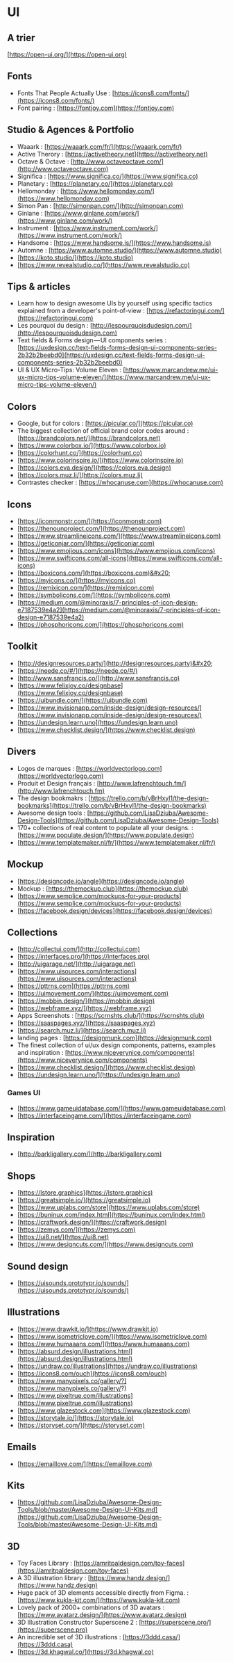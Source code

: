 # UI

## A trier

&#x20;[https://open-ui.org/](https://open-ui.org)

## Fonts

* Fonts That People Actually Use : [https://icons8.com/fonts/](https://icons8.com/fonts/)
* Font pairing : [https://fontjoy.com](https://fontjoy.com)

## Studio & Agences & Portfolio

* Waaark : [https://waaark.com/fr/](https://waaark.com/fr/)
* Active Therory : [https://activetheory.net](https://activetheory.net)
* Octave & Octave : [http://www.octaveoctave.com/](http://www.octaveoctave.com)
* Significa : [https://www.significa.co/](https://www.significa.co)
* Planetary : [https://planetary.co/](https://planetary.co)
* Hellomonday : [https://www.hellomonday.com/](https://www.hellomonday.com)
* Simon Pan : [http://simonpan.com/](http://simonpan.com)
* Ginlane : [https://www.ginlane.com/work/](https://www.ginlane.com/work/)
* Instrument : [https://www.instrument.com/work/](https://www.instrument.com/work/)
* Handsome : [https://www.handsome.is/](https://www.handsome.is)
* Automne : [https://www.automne.studio/](https://www.automne.studio)
* [https://koto.studio/](https://koto.studio)
* [https://www.revealstudio.co/](https://www.revealstudio.co)

## Tips & articles

* Learn how to design awesome UIs by yourself using specific tactics explained from a developer's point-of-view : [https://refactoringui.com/](https://refactoringui.com)
* Les pourquoi du design : [http://lespourquoisdudesign.com/](http://lespourquoisdudesign.com)
* Text fields & Forms design — UI components series : [https://uxdesign.cc/text-fields-forms-design-ui-components-series-2b32b2beebd0](https://uxdesign.cc/text-fields-forms-design-ui-components-series-2b32b2beebd0)
* UI & UX Micro-Tips: Volume Eleven : [https://www.marcandrew.me/ui-ux-micro-tips-volume-eleven/](https://www.marcandrew.me/ui-ux-micro-tips-volume-eleven/)

## Colors

* Google, but for colors : [https://picular.co/](https://picular.co)
* The biggest collection of official brand color codes around : [https://brandcolors.net/](https://brandcolors.net)
* [https://www.colorbox.io/](https://www.colorbox.io)
* [https://colorhunt.co/](https://colorhunt.co)
* [https://www.colorinspire.io/](https://www.colorinspire.io)
* [https://colors.eva.design/](https://colors.eva.design)
* [https://colors.muz.li/](https://colors.muz.li)
* Contrastes checker : [https://whocanuse.com](https://whocanuse.com)

## Icons

* [https://iconmonstr.com/](https://iconmonstr.com)
* [https://thenounproject.com/](https://thenounproject.com)
* [https://www.streamlineicons.com/](https://www.streamlineicons.com)
* [https://geticonjar.com/](https://geticonjar.com)
* [https://www.emojious.com/icons](https://www.emojious.com/icons)
* [https://www.swifticons.com/all-icons](https://www.swifticons.com/all-icons)
* [https://boxicons.com/](https://boxicons.com)&#x20;
* [https://myicons.co/](https://myicons.co)
* [https://remixicon.com/](https://remixicon.com)
* [https://symbolicons.com/](https://symbolicons.com)
* [https://medium.com/@minoraxis/7-principles-of-icon-design-e7187539e4a2](https://medium.com/@minoraxis/7-principles-of-icon-design-e7187539e4a2)
* [https://phosphoricons.com/](https://phosphoricons.com)

## Toolkit

* [http://designresources.party/](http://designresources.party)&#x20;
* [https://neede.co/#/](https://neede.co/#/)
* [http://www.sansfrancis.co/](http://www.sansfrancis.co)
* [https://www.felixjoy.co/designbase](https://www.felixjoy.co/designbase)
* [https://uibundle.com/](https://uibundle.com)
* [https://www.invisionapp.com/inside-design/design-resources/](https://www.invisionapp.com/inside-design/design-resources/)
* [https://undesign.learn.uno](https://undesign.learn.uno)
* [https://www.checklist.design/](https://www.checklist.design)

## Divers

* Logos de marques : [https://worldvectorlogo.com](https://worldvectorlogo.com)
* Produit et Design français : [http://www.lafrenchtouch.fm/](http://www.lafrenchtouch.fm)
* The design bookmakrs : [https://trello.com/b/vBrHxyl1/the-design-bookmarks](https://trello.com/b/vBrHxyl1/the-design-bookmarks)
* Awesome design tools : [https://github.com/LisaDziuba/Awesome-Design-Tools](https://github.com/LisaDziuba/Awesome-Design-Tools)
* 170+ collections of real content to populate all your designs.  : [https://www.populate.design/](https://www.populate.design)
* [https://www.templatemaker.nl/fr/](https://www.templatemaker.nl/fr/)

## Mockup

* [https://designcode.io/angle](https://designcode.io/angle)
* Mockup : [https://themockup.club](https://themockup.club)
* [https://www.semplice.com/mockups-for-your-products](https://www.semplice.com/mockups-for-your-products)
* [https://facebook.design/devices](https://facebook.design/devices)

## Collections

* [http://collectui.com/](http://collectui.com)
* [https://interfaces.pro/](https://interfaces.pro)
* [http://uigarage.net/](http://uigarage.net)
* [https://www.uisources.com/interactions](https://www.uisources.com/interactions)
* [https://pttrns.com](https://pttrns.com)
* [https://uimovement.com/](https://uimovement.com)
* [https://mobbin.design/](https://mobbin.design)
* [https://webframe.xyz/](https://webframe.xyz)
* Apps Screenshots : [https://scrnshts.club/](https://scrnshts.club)
* [https://saaspages.xyz/](https://saaspages.xyz)
* [https://search.muz.li/](https://search.muz.li)
* landing pages : [https://designmunk.com](https://designmunk.com)
* The finest collection of ui/ux design components, patterns, examples and inspiration : [https://www.niceverynice.com/components](https://www.niceverynice.com/components)
* [https://www.checklist.design/](https://www.checklist.design)
* [https://undesign.learn.uno/](https://undesign.learn.uno)

### Games UI

* [https://www.gameuidatabase.com/](https://www.gameuidatabase.com)
* [https://interfaceingame.com/](https://interfaceingame.com)

## Inspiration

* [http://barkligallery.com/](http://barkligallery.com)

## Shops

* [https://lstore.graphics](https://lstore.graphics)
* [https://greatsimple.io/](https://greatsimple.io)
* [https://www.uplabs.com/store](https://www.uplabs.com/store)
* [https://buninux.com/index.html](https://buninux.com/index.html)
* [https://craftwork.design/](https://craftwork.design)
* [https://zemys.com/](https://zemys.com)
* [https://ui8.net/](https://ui8.net)
* [https://www.designcuts.com/](https://www.designcuts.com)

## Sound design

* [https://uisounds.prototypr.io/sounds/](https://uisounds.prototypr.io/sounds/)

## Illustrations

* [https://www.drawkit.io/](https://www.drawkit.io)
* [https://www.isometriclove.com/](https://www.isometriclove.com)
* [https://www.humaaans.com/](https://www.humaaans.com)
* [https://absurd.design/illustrations.html](https://absurd.design/illustrations.html)
* [https://undraw.co/illustrations](https://undraw.co/illustrations)
* [https://icons8.com/ouch](https://icons8.com/ouch)
* [https://www.manypixels.co/gallery/?](https://www.manypixels.co/gallery/?)
* [https://www.pixeltrue.com/illustrations](https://www.pixeltrue.com/illustrations)
* [https://www.glazestock.com](https://www.glazestock.com)
* [https://storytale.io/](https://storytale.io)
* [https://storyset.com/](https://storyset.com)

## Emails

* [https://emaillove.com/](https://emaillove.com)

## Kits

* [https://github.com/LisaDziuba/Awesome-Design-Tools/blob/master/Awesome-Design-UI-Kits.md](https://github.com/LisaDziuba/Awesome-Design-Tools/blob/master/Awesome-Design-UI-Kits.md)

## 3D

* Toy Faces Library : [https://amritpaldesign.com/toy-faces](https://amritpaldesign.com/toy-faces)
* A 3D illustration library : [https://www.handz.design/](https://www.handz.design)
* Huge pack of 3D elements accessible directly from Figma. : [https://www.kukla-kit.com/](https://www.kukla-kit.com)
* Lovely pack of 2000+ combinations of 3D avatars : [https://www.avatarz.design/](https://www.avatarz.design)
* 3D Illustration Constructor Superscene 2 : [https://superscene.pro/](https://superscene.pro)
* An incredible set of 3D illustrations : [https://3ddd.casa/](https://3ddd.casa)
* [https://3d.khagwal.co/](https://3d.khagwal.co)
